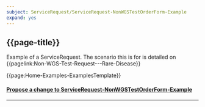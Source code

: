 ```yaml
---
subject: ServiceRequest/ServiceRequest-NonWGSTestOrderForm-Example
expand: yes
---
```



## {{page-title}}

Example of a ServiceRequest. The scenario this is for is detailed on {{pagelink:Non-WGS-Test-Request---Rare-Disease}}

{{page:Home-Examples-ExamplesTemplate}}


<div id="Feedback" class="tabcontent">
<h4><a href='https://simplifier.net/NHS-Digital-FHIR-Genomics-Implementation-Guide/ServiceRequest-ServiceRequest-NonWGSTestOrderForm-Example/~issues?level=File' target="_blank">Propose a change to ServiceRequest-NonWGSTestOrderForm-Example</a></h4>
</div>

---